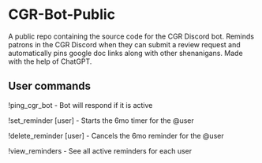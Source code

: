 # CGR-Bot-Public

A public repo containing the source code for the CGR Discord bot. Reminds patrons in the CGR Discord when they can submit a review request and automatically pins google doc links along with other shenanigans. Made with the help of ChatGPT.

## User commands

!ping_cgr_bot - Bot will respond if it is active

!set_reminder [user] - Starts the 6mo timer for the @user

!delete_reminder [user] - Cancels the 6mo reminder for the @user

!view_reminders - See all active reminders for each user
